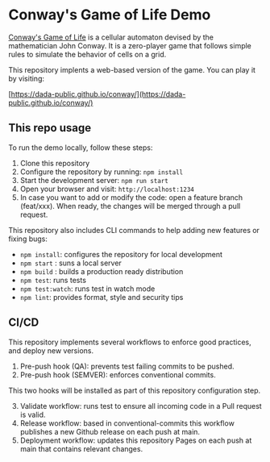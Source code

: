 # Conway's Game of Life Demo

[Conway's Game of Life](https://conwaylife.com/) is a cellular automaton devised by the mathematician John Conway. It is a zero-player game that follows simple rules to simulate the behavior of cells on a grid.

This repository implents a web-based version of the game. You can play it by visiting: 

[https://dada-public.github.io/conway/](https://dada-public.github.io/conway/)


## This repo usage

To run the demo locally, follow these steps:

1. Clone this repository
2. Configure the repository by running: `npm install`
3. Start the development server: `npm run start`
4. Open your browser and visit: `http://localhost:1234`
5. In case you want to add or modify the code: open a feature branch (feat/xxx). When 
ready, the changes will be merged through a pull request.

This repository also includes CLI commands to help adding new features 
or fixing bugs:

* `npm install`: configures the repository for local development
* `npm start` : suns a local server
* `npm build` : builds a production ready distribution
* `npm test`: runs tests
* `npm test:watch`: runs test in watch mode
* `npm lint`: provides format, style and security tips

## CI/CD

This repository implements several workflows to enforce good practices, and deploy new versions.

1. Pre-push hook (QA): prevents test failing commits to be pushed.
2. Pre-push hook (SEMVER): enforces conventional commits.

This two hooks will be installed as part of this repository configuration step.

3. Validate workflow: runs test to ensure all incoming code in a Pull request is valid.
4. Release workflow: based in conventional-commits this workflow publishes a new Github release on each push at main.
5. Deployment workflow: updates this repository Pages on each push at main that contains relevant changes.
